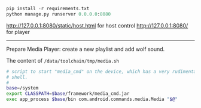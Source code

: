 ```python
pip install -r requirements.txt
python manage.py runserver 0.0.0.0:8080
```

http://127.0.0.1:8080/static/host.html for host control
http://127.0.0.1:8080/ for player

-----

Prepare Media Player: create a new playlist and add wolf sound.

The content of `/data/toolchain/tmp/media.sh`

```sh
# script to start "media_cmd" on the device, which has a very rudimentary
# shell.
#
base=/system
export CLASSPATH=$base/framework/media_cmd.jar
exec app_process $base/bin com.android.commands.media.Media "$@"
```
